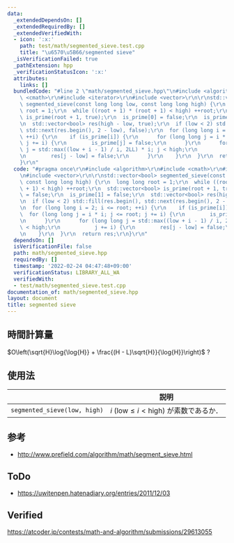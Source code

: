 ```yaml
---
data:
  _extendedDependsOn: []
  _extendedRequiredBy: []
  _extendedVerifiedWith:
  - icon: ':x:'
    path: test/math/segmented_sieve.test.cpp
    title: "\u6570\u5B66/segmented sieve"
  _isVerificationFailed: true
  _pathExtension: hpp
  _verificationStatusIcon: ':x:'
  attributes:
    links: []
  bundledCode: "#line 2 \"math/segmented_sieve.hpp\"\n#include <algorithm>\r\n#include\
    \ <cmath>\r\n#include <iterator>\r\n#include <vector>\r\n\r\nstd::vector<bool>\
    \ segmented_sieve(const long long low, const long long high) {\r\n  long long\
    \ root = 1;\r\n  while ((root + 1) * (root + 1) < high) ++root;\r\n  std::vector<bool>\
    \ is_prime(root + 1, true);\r\n  is_prime[0] = false;\r\n  is_prime[1] = false;\r\
    \n  std::vector<bool> res(high - low, true);\r\n  if (low < 2) std::fill(res.begin(),\
    \ std::next(res.begin(), 2 - low), false);\r\n  for (long long i = 2; i <= root;\
    \ ++i) {\r\n    if (is_prime[i]) {\r\n      for (long long j = i * i; j <= root;\
    \ j += i) {\r\n        is_prime[j] = false;\r\n      }\r\n      for (long long\
    \ j = std::max((low + i - 1) / i, 2LL) * i; j < high;\r\n           j += i) {\r\
    \n        res[j - low] = false;\r\n      }\r\n    }\r\n  }\r\n  return res;\r\n\
    }\r\n"
  code: "#pragma once\r\n#include <algorithm>\r\n#include <cmath>\r\n#include <iterator>\r\
    \n#include <vector>\r\n\r\nstd::vector<bool> segmented_sieve(const long long low,\
    \ const long long high) {\r\n  long long root = 1;\r\n  while ((root + 1) * (root\
    \ + 1) < high) ++root;\r\n  std::vector<bool> is_prime(root + 1, true);\r\n  is_prime[0]\
    \ = false;\r\n  is_prime[1] = false;\r\n  std::vector<bool> res(high - low, true);\r\
    \n  if (low < 2) std::fill(res.begin(), std::next(res.begin(), 2 - low), false);\r\
    \n  for (long long i = 2; i <= root; ++i) {\r\n    if (is_prime[i]) {\r\n    \
    \  for (long long j = i * i; j <= root; j += i) {\r\n        is_prime[j] = false;\r\
    \n      }\r\n      for (long long j = std::max((low + i - 1) / i, 2LL) * i; j\
    \ < high;\r\n           j += i) {\r\n        res[j - low] = false;\r\n      }\r\
    \n    }\r\n  }\r\n  return res;\r\n}\r\n"
  dependsOn: []
  isVerificationFile: false
  path: math/segmented_sieve.hpp
  requiredBy: []
  timestamp: '2022-02-24 04:47:48+09:00'
  verificationStatus: LIBRARY_ALL_WA
  verifiedWith:
  - test/math/segmented_sieve.test.cpp
documentation_of: math/segmented_sieve.hpp
layout: document
title: segmented sieve
---
```



## 時間計算量

$O\left(\sqrt{H}\log{\log{H}} + \frac{(H - L)\sqrt{H}}{\log{H}}\right)$ ?


## 使用法

||説明|
|:--:|:--:|
|`segmented_sieve(low, high)`|$i$ ($\mathrm{low} \leq i < \mathrm{high}$) が素数であるか．|


## 参考

- http://www.prefield.com/algorithm/math/segment_sieve.html


## ToDo

- https://uwitenpen.hatenadiary.org/entries/2011/12/03


## Verified

https://atcoder.jp/contests/math-and-algorithm/submissions/29613055
